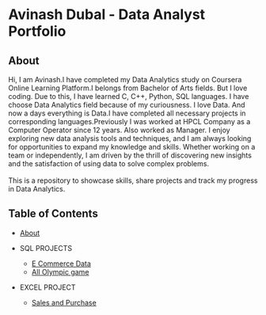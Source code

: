 # Avinash Dubal - Data Analyst Portfolio
## About
Hi, I am Avinash.I have completed my Data Analytics study on Coursera Online Learning Platform.I belongs from Bachelor of Arts fields. But I love coding. Due to this, I have learned C, C++, Python, SQL languages. I have choose Data Analytics field because of my curiousness. I love Data. And now a days everything is Data.I have completed all necessary projects in corresponding languages.Previously I was worked at HPCL Company as a Computer Operator since 12 years. Also worked as Manager. I enjoy exploring new data analysis tools and techniques, and I am always looking for opportunities to expand my knowledge and skills. Whether working on a team or independently, I am driven by the thrill of discovering new insights and the satisfaction of using data to solve complex problems.
<br>
<br>
This is a repository to showcase skills, share projects and track my progress in Data Analytics.
## Table of Contents
- [About](https://github.com/Avinash362-max/Avinash_portfolio/blob/main/README.md)
 - SQL PROJECTS
      - [E Commerce Data](https://github.com/Avinash362-max/Avinash_portfolio/blob/main/Analyze%20Ecommerce%20Customer%20Data%20And%20Customer%20Ratios)
      - [ All Olympic game](https://github.com/Avinash362-max/Avinash_portfolio/blob/main/SQL%20Practice%20on%20All%20Olympic%20%20Game%20Dataset)
        
 - EXCEL PROJECT
      - [Sales and Purchase](https://github.com/Avinash362-max/Avinash_portfolio/blob/main/My_Excel_Project.xlsm) 
    
   
